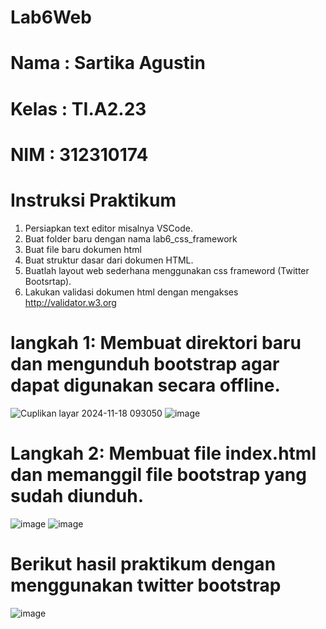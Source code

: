 # Lab6Web
# Nama    : Sartika Agustin
# Kelas   : TI.A2.23
# NIM     : 312310174
# Instruksi Praktikum
1. Persiapkan text editor misalnya VSCode.
2. Buat folder baru dengan nama lab6_css_framework
3. Buat file baru dokumen html
4. Buat struktur dasar dari dokumen HTML.
5. Buatlah layout web sederhana menggunakan css frameword (Twitter Bootsrtap).
6. Lakukan validasi dokumen html dengan mengakses http://validator.w3.org
# langkah 1: Membuat direktori baru dan mengunduh bootstrap agar dapat digunakan secara offline.
![Cuplikan layar 2024-11-18 093050](https://github.com/user-attachments/assets/8db5e330-b125-4b10-918d-a1872cc45332)
![image](https://github.com/user-attachments/assets/05a855db-bdee-41de-b867-0c4eba348ddf)
# Langkah 2: Membuat file index.html dan memanggil file bootstrap yang sudah diunduh.
![image](https://github.com/user-attachments/assets/d35ef252-e72f-4750-b4ca-104e119201e6)
![image](https://github.com/user-attachments/assets/8aef4fce-d2b1-43b6-a3b2-eb7597736a61)
# Berikut hasil praktikum dengan menggunakan twitter bootstrap
![image](https://github.com/user-attachments/assets/b07ba4d6-471f-47b1-b519-431bc6749878)


